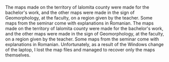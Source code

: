  The maps made on the territory of Ialomita county were made for the bachelor's work, and the other maps were made in the sign of Geomorphology, at the faculty, on a region given by the teacher. Some maps from the seminar come with explanations in Romanian. The maps made on the territory of Ialomita county were made for the bachelor's work, and the other maps were made in the sign of Geomorphology, at the faculty, on a region given by the teacher. Some maps from the seminar come with explanations in Romanian.
Unfortunately, as a result of the Windows change of the laptop, I lost the map files and managed to recover only the maps themselves.

